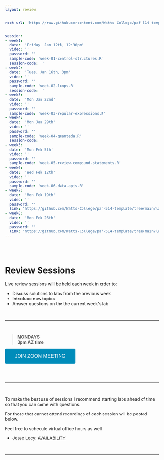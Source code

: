 ```yaml
---
layout: review


root-url: 'https://raw.githubusercontent.com/Watts-College/paf-514-template/main/review-sessions/'


session: 
- week1:
  date:  'Friday, Jan 12th, 12:30pm'  
  video: ''
  password: ''
  sample-code: 'week-01-control-structures.R' 
  session-code: '' 
- week2:
  date:  'Tues, Jan 16th, 3pm'  
  video: '' 
  password: ''
  sample-code: 'week-02-loops.R' 
  session-code: '' 
- week3:
  date:  'Mon Jan 22nd'  
  video: ''
  password: ''
  sample-code: 'week-03-regular-expressions.R' 
- week4:
  date:  'Mon Jan 29th'  
  video: ''
  password: ''
  sample-code: 'week-04-quanteda.R'
  session-code: ''
- week5:
  date:  'Mon Feb 5th'  
  video: ''
  password: ''  
  sample-code: 'week-05-review-compound-statements.R'  
- week6:
  date:  'Wed Feb 12th'  
  video: ''
  password: ''
  sample-code: 'week-06-data-apis.R'
- week7:
  date:  'Mon Feb 19th'  
  video: ''
  password: ''
  link: 'https://github.com/Watts-College/paf-514-template/tree/main/labs/batch-demo'
- week8:
  date:  'Mon Feb 26th'  
  video: ''
  password: ''
  link: 'https://github.com/Watts-College/paf-514-template/tree/main/labs/batch-demo'
---
```





<br><br>

# Review Sessions 

Live review sessions will be held each week in order to: 

* Discuss solutions to labs from the previous week 
* Introduce new topics 
* Answer questions on the the current week's lab 


<br> 
<hr>
<br>


> **MONDAYS**    
> **3pm AZ time** 

<a href='https://asu.zoom.us/j/89752412079' target=""> <button class="zoom">JOIN ZOOM MEETING</button></a>

<br>



<!--  **Add to your calendar:** <a target="_blank" href=""><img border="0" src="https://www.google.com/calendar/images/ext/gc_button1_en.gif"></a>  -->




<br> 
<hr>
<br>


To make the best use of sessions I recommend starting labs ahead of time so that you can come with questions. 

For those that cannot attend recordings of each session will be posted below. 

Feel free to schedule virtual office hours as well.   

* Jesse Lecy: [AVAILABILITY](https://www.calendar.com/lecy/meet30/)


<br> 
<hr>
<br>
<br>





<style>
.zoom {
  background-color: #008CBA; 
  border: none;
  color: white;
  padding: 15px 32px;
  text-align: center;
  text-decoration: none;
  display: inline-block;
  font-size: 16px;
  border-radius: 4px;
}
</style>




